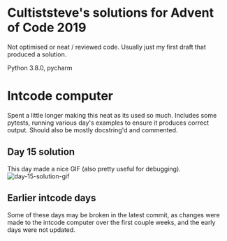 # Cultiststeve's solutions for Advent of Code 2019

Not optimised or neat / reviewed code. Usually just my first draft that produced a solution.

Python 3.8.0, pycharm

# Intcode computer
Spent a little longer making this neat as its used so much.
Includes some pytests, running various day's examples to ensure it produces correct output.
Should also be mostly docstring'd and commented.

## Day 15 solution
This day made a nice GIF (also pretty useful for debugging).
![day-15-solution-gif](day15/solution.gif)

## Earlier intcode days
Some of these days may be broken in the latest commit, as changes were made to the intcode computer over the first couple weeks, and the early days were not updated.
